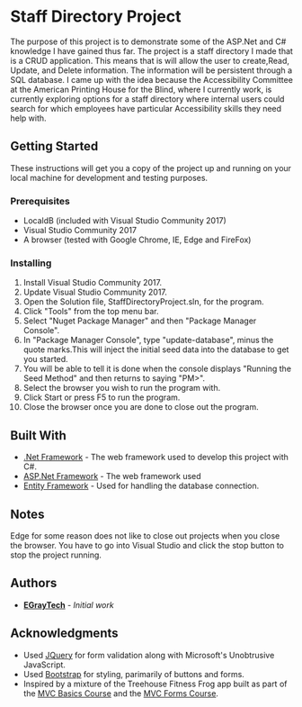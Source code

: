 # Staff Directory Project

The purpose of this project is to demonstrate some of the ASP.Net and C# knowledge I have gained thus far.
The project is a staff directory I made that is a CRUD application. This means that is will allow the user
to create,Read, Update, and Delete information. The information will be persistent through a SQL database.
I came up with the idea because the Accessibility Committee at the American Printing House for the Blind, 
where I currently work, is currently exploring options for a staff directory where internal users could
search for which employees have particular Accessibility skills they need help with.

## Getting Started

These instructions will get you a copy of the project up and running on your local machine for development and testing purposes.

### Prerequisites

* LocaldB (included with Visual Studio Community 2017)
* Visual Studio Community 2017
* A browser (tested with Google Chrome, IE, Edge and FireFox)

### Installing
1. Install Visual Studio Community 2017.
2. Update Visual Studio Community 2017.
3. Open the Solution file, StaffDirectoryProject.sln, for the program.
4. Click "Tools" from the top menu bar.
5. Select "Nuget Package Manager" and then "Package Manager Console".
6. In "Package Manager Console", type "update-database", minus the quote marks.This will inject the initial seed data into the database to get you started.
7. You will be able to tell it is done when the console displays "Running the Seed Method" and then returns to saying "PM>". 
8. Select the browser you wish to run the program with.
9. Click Start or press F5 to run the program.
10. Close the browser once you are done to close out the program.

## Built With
* [.Net Framework](https://docs.microsoft.com/en-us/dotnet/) - The web framework used to develop this project with C#.
* [ASP.Net Framework](https://blogs.msdn.microsoft.com/webdev/2017/02/07/asp-net-documentation-now-on-docs-microsoft-com/) - The web framework used
* [Entity Framework](https://docs.microsoft.com/en-us/ef/ef6/) - Used for handling the database connection.

## Notes
Edge for some reason does not like to close out projects when you close the browser. You have to go into Visual Studio and click the stop button to stop the project running.

## Authors

* **[EGrayTech](https://github.com/EGrayTech)** - *Initial work*

## Acknowledgments

* Used [JQuery](http://api.jquery.com) for form validation along with Microsoft's Unobtrusive JavaScript.
* Used [Bootstrap](https://v4-alpha.getbootstrap.com/getting-started/introduction/) for styling, parimarily of buttons and forms.
* Inspired by a mixture of the Treehouse Fitness Frog app built as part of the [MVC Basics Course](https://teamtreehouse.com/library/aspnet-mvc-basics) 
	and the [MVC Forms Course](https://teamtreehouse.com/library/aspnet-mvc-forms).